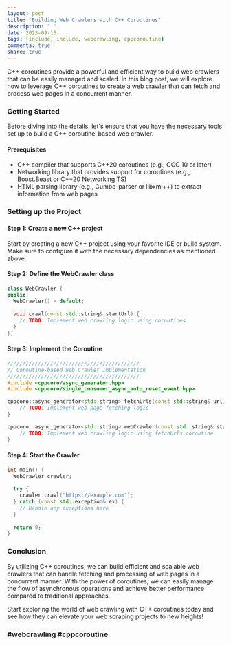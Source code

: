 ```yaml
---
layout: post
title: "Building Web Crawlers with C++ Coroutines"
description: " "
date: 2023-09-15
tags: [include, include, webcrawling, cppcoroutine]
comments: true
share: true
---
```

C++ coroutines provide a powerful and efficient way to build web crawlers that can be easily managed and scaled. In this blog post, we will explore how to leverage C++ coroutines to create a web crawler that can fetch and process web pages in a concurrent manner.

### Getting Started
Before diving into the details, let's ensure that you have the necessary tools set up to build a C++ coroutine-based web crawler.

#### Prerequisites
- C++ compiler that supports C++20 coroutines (e.g., GCC 10 or later)
- Networking library that provides support for coroutines (e.g., Boost.Beast or C++20 Networking TS)
- HTML parsing library (e.g., Gumbo-parser or libxml++) to extract information from web pages

### Setting up the Project
#### Step 1: Create a new C++ project
Start by creating a new C++ project using your favorite IDE or build system. Make sure to configure it with the necessary dependencies as mentioned above.

#### Step 2: Define the WebCrawler class
```cpp
class WebCrawler {
public:
  WebCrawler() = default;
  
  void crawl(const std::string& startUrl) {
    // TODO: Implement web crawling logic using coroutines
  }
};
```

#### Step 3: Implement the Coroutine
```cpp
///////////////////////////////////////////
// Coroutine-based Web Crawler Implementation
///////////////////////////////////////////
#include <cppcoro/async_generator.hpp>
#include <cppcoro/single_consumer_async_auto_reset_event.hpp>

cppcoro::async_generator<std::string> fetchUrls(const std::string& url) {
    // TODO: Implement web page fetching logic
}

cppcoro::async_generator<std::string> webCrawler(const std::string& startUrl) {
    // TODO: Implement web crawling logic using fetchUrls coroutine
}
```

#### Step 4: Start the Crawler
```cpp
int main() {
  WebCrawler crawler;
  
  try {
    crawler.crawl("https://example.com");
  } catch (const std::exception& ex) {
    // Handle any exceptions here
  }
  
  return 0;
}
```

### Conclusion
By utilizing C++ coroutines, we can build efficient and scalable web crawlers that can handle fetching and processing of web pages in a concurrent manner. With the power of coroutines, we can easily manage the flow of asynchronous operations and achieve better performance compared to traditional approaches.

Start exploring the world of web crawling with C++ coroutines today and see how they can elevate your web scraping projects to new heights!

### #webcrawling #cppcoroutine